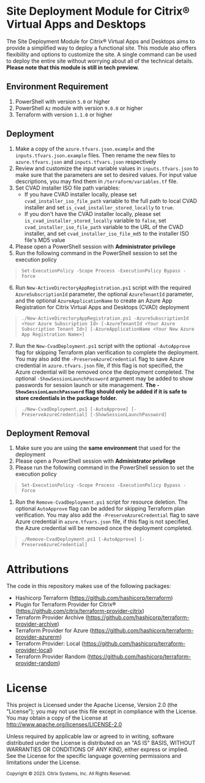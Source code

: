 # Site Deployment Module for Citrix® Virtual Apps and Desktops
The Site Deployment Module for Citrix® Virtual Apps and Desktops aims to provide a simplified way to deploy a functional site. This module also offers flexibility and options to customize the site. A single command can be used to deploy the entire site without worrying about all of the technical details. **Please note that this module is still in tech preview.**

## Environment Requirement
1. PowerShell with version `5.0` or higher
2. PowerShell `Az` module with version `9.0.0` or higher
3. Terraform with version `1.1.0` or higher

## Deployment
1. Make a copy of the `azure.tfvars.json.example` and the `inputs.tfvars.json.example` files. Then rename the new files to `azure.tfvars.json` and `inputs.tfvars.json` respectively
2. Review and customize the input variable values in `inputs.tfvars.json` to make sure that the parameters are set to desired values. For input value descriptions, you may find them in `/terraform/variables.tf` file.
3. Set CVAD installer ISO file path variables:
   - If you have CVAD installer locally, please set `cvad_installer_iso_file_path` variable to the full path to local CVAD installer and set `is_cvad_installer_stored_locally` to `true`. 
   - If you don't have the CVAD installer locally, please set `is_cvad_installer_stored_locally` variable to `false`, set `cvad_installer_iso_file_path` variable to the URL of the CVAD installer, and set `cvad_installer_iso_file_md5` to the installer ISO file's MD5 value
4. Please open a PowerShell session with **Administrator privilege**
5. Run the following command in the PowerShell session to set the execution policy

> `Set-ExecutionPolicy -Scope Process -ExecutionPolicy Bypass -Force`   

6. Run `New-ActiveDirectoryAppRegistration.ps1` script with the required `AzureSubscriptionId` parameter, the optional `AzureTenantId` parameter, and the optional `AzureApplicationName` to create an Azure App Registration for Citrix Virtual Apps and Desktops (CVAD) deployment

> `./New-ActiveDirectoryAppRegistration.ps1 -AzureSubscriptionId <Your Azure Subscription Id> [-AzureTenantId <Your Azure Subscription Tenant Id>] [-AzureApplicationName <Your New Azure App Registration Name>]`

7. Run the `New-CvadDeployment.ps1` script with the optional `-AutoApprove` flag for skipping Terraform plan verification to complete the deployment. You may also add the `-PreserveAzureCredential` flag to save Azure credential in `azure.tfvars.json` file, if this flag is not specified, the Azure credential will be removed once the deployment completed. The optional `-ShowSessionLaunchPassword` argument may be added to show passwords for session launch or site management. **The `-ShowSessionLaunchPassword` flag should only be added if it is safe to store credentials in the package folder.**

> `./New-CvadDeployment.ps1 [-AutoApprove] [-PreserveAzureCredential] [-ShowSessionLaunchPassword]`

## Deployment Removal
1. Make sure you are using the **same environment** that used for the deployment
2. Please open a PowerShell session with **Administrator privilege**
3. Please run the following command in the PowerShell session to set the execution policy

> `Set-ExecutionPolicy -Scope Process -ExecutionPolicy Bypass -Force`   

1. Run the `Remove-CvadDeployment.ps1` script for resource deletion. The optional `AutoApprove` flag can be added for skipping Terraform plan verification. You may also add the `-PreserveAzureCredential` flag to save Azure credential in `azure.tfvars.json` file, if this flag is not specified, the Azure credential will be removed once the deployment completed.

> `./Remove-CvadDeployment.ps1 [-AutoApprove] [-PreserveAzureCredential]`

# Attributions
The code in this repository makes use of the following packages:
- Hashicorp Terraform (https://github.com/hashicorp/terraform)
- Plugin for Terraform Provider for Citrix® (https://github.com/citrix/terraform-provider-citrix)
- Terraform Provider Archive (https://github.com/hashicorp/terraform-provider-archive)
- Terraform Provider for Azure (https://github.com/hashicorp/terraform-provider-azurerm)
- Terraform Provider: Local (https://github.com/hashicorp/terraform-provider-local)
- Terraform Provider Random (https://github.com/hashicorp/terraform-provider-random)


# License 
This project is Licensed under the Apache License, Version 2.0 (the "License"); you may not use this file except in compliance with the License. You may obtain a copy of the License at http://www.apache.org/licenses/LICENSE-2.0 

Unless required by applicable law or agreed to in writing, software distributed under the License is distributed on an "AS IS" BASIS, WITHOUT WARRANTIES OR CONDITIONS OF ANY KIND, either express or implied. See the License for the specific language governing permissions and limitations under the License.

<sub>Copyright © 2023. Citrix Systems, Inc. All Rights Reserved.</sub>
